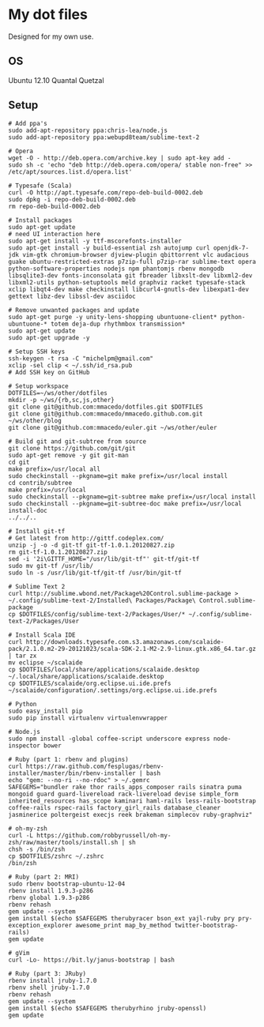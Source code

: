 # My dot files #

Designed for my own use.

## OS

Ubuntu 12.10 Quantal Quetzal

## Setup

    # Add ppa's
    sudo add-apt-repository ppa:chris-lea/node.js
    sudo add-apt-repository ppa:webupd8team/sublime-text-2

    # Opera
    wget -O - http://deb.opera.com/archive.key | sudo apt-key add -
    sudo sh -c 'echo "deb http://deb.opera.com/opera/ stable non-free" >> /etc/apt/sources.list.d/opera.list'

    # Typesafe (Scala)
    curl -O http://apt.typesafe.com/repo-deb-build-0002.deb
    sudo dpkg -i repo-deb-build-0002.deb
    rm repo-deb-build-0002.deb

    # Install packages
    sudo apt-get update
    # need UI interaction here
    sudo apt-get install -y ttf-mscorefonts-installer
    sudo apt-get install -y build-essential zsh autojump curl openjdk-7-jdk vim-gtk chromium-browser djview-plugin qbittorrent vlc audacious guake ubuntu-restricted-extras p7zip-full p7zip-rar sublime-text opera python-software-properties nodejs npm phantomjs rbenv mongodb libsqlite3-dev fonts-inconsolata git fbreader libxslt-dev libxml2-dev libxml2-utils python-setuptools meld graphviz racket typesafe-stack xclip libqt4-dev make checkinstall libcurl4-gnutls-dev libexpat1-dev gettext libz-dev libssl-dev asciidoc

    # Remove unwanted packages and update
    sudo apt-get purge -y unity-lens-shopping ubuntuone-client* python-ubuntuone-* totem deja-dup rhythmbox transmission*
    sudo apt-get update
    sudo apt-get upgrade -y

    # Setup SSH keys
    ssh-keygen -t rsa -C "michelpm@gmail.com"
    xclip -sel clip < ~/.ssh/id_rsa.pub
    # Add SSH key on GitHub

    # Setup workspace
    DOTFILES=~/ws/other/dotfiles
    mkdir -p ~/ws/{rb,sc,js,other}
    git clone git@github.com:mmacedo/dotfiles.git $DOTFILES
    git clone git@github.com:mmacedo/mmacedo.github.com.git ~/ws/other/blog
    git clone git@github.com:mmacedo/euler.git ~/ws/other/euler

    # Build git and git-subtree from source
    git clone https://github.com/git/git
    sudo apt-get remove -y git git-man
    cd git
    make prefix=/usr/local all
    sudo checkinstall --pkgname=git make prefix=/usr/local install
    cd contrib/subtree
    make prefix=/usr/local
    sudo checkinstall --pkgname=git-subtree make prefix=/usr/local install
    sudo checkinstall --pkgname=git-subtree-doc make prefix=/usr/local install-doc
    ../../..

    # Install git-tf
    # Get latest from http://gittf.codeplex.com/
    unzip -j -o -d git-tf git-tf-1.0.1.20120827.zip
    rm git-tf-1.0.1.20120827.zip
    sed -i '2i\GITTF_HOME="/usr/lib/git-tf"' git-tf/git-tf
    sudo mv git-tf /usr/lib/
    sudo ln -s /usr/lib/git-tf/git-tf /usr/bin/git-tf

    # Sublime Text 2
    curl http://sublime.wbond.net/Package%20Control.sublime-package > ~/.config/sublime-text-2/Installed\ Packages/Package\ Control.sublime-package
    cp $DOTFILES/config/sublime-text-2/Packages/User/* ~/.config/sublime-text-2/Packages/User

    # Install Scala IDE
    curl http://downloads.typesafe.com.s3.amazonaws.com/scalaide-pack/2.1.0.m2-29-20121023/scala-SDK-2.1-M2-2.9-linux.gtk.x86_64.tar.gz | tar zx
    mv eclipse ~/scalaide
    cp $DOTFILES/local/share/applications/scalaide.desktop ~/.local/share/applications/scalaide.desktop
    cp $DOTFILES/scalaide/org.eclipse.ui.ide.prefs ~/scalaide/configuration/.settings/org.eclipse.ui.ide.prefs

    # Python
    sudo easy_install pip
    sudo pip install virtualenv virtualenvwrapper

    # Node.js
    sudo npm install -global coffee-script underscore express node-inspector bower

    # Ruby (part 1: rbenv and plugins)
    curl https://raw.github.com/fesplugas/rbenv-installer/master/bin/rbenv-installer | bash
    echo "gem: --no-ri --no-rdoc" > ~/.gemrc
    SAFEGEMS="bundler rake thor rails_apps_composer rails sinatra puma mongoid guard guard-livereload rack-livereload devise simple_form inherited_resources has_scope kaminari haml-rails less-rails-bootstrap coffee-rails rspec-rails factory_girl_rails database_cleaner jasminerice poltergeist execjs reek brakeman simplecov ruby-graphviz"

    # oh-my-zsh
    curl -L https://github.com/robbyrussell/oh-my-zsh/raw/master/tools/install.sh | sh
    chsh -s /bin/zsh
    cp $DOTFILES/zshrc ~/.zshrc
    /bin/zsh

    # Ruby (part 2: MRI)
    sudo rbenv bootstrap-ubuntu-12-04
    rbenv install 1.9.3-p286
    rbenv global 1.9.3-p286
    rbenv rehash
    gem update --system
    gem install $(echo $SAFEGEMS therubyracer bson_ext yajl-ruby pry pry-exception_explorer awesome_print map_by_method twitter-bootstrap-rails)
    gem update

    # gVim
    curl -Lo- https://bit.ly/janus-bootstrap | bash

    # Ruby (part 3: JRuby)
    rbenv install jruby-1.7.0
    rbenv shell jruby-1.7.0
    rbenv rehash
    gem update --system
    gem install $(echo $SAFEGEMS therubyrhino jruby-openssl)
    gem update